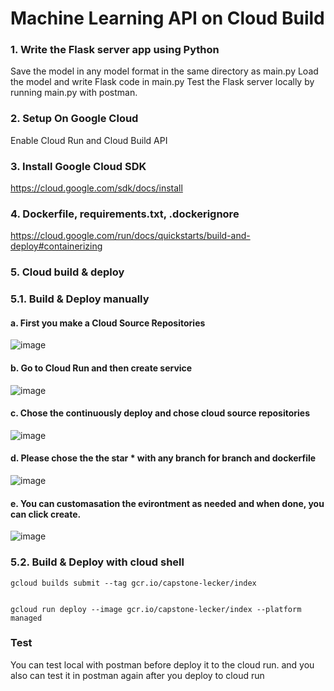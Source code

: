 # Machine Learning API on Cloud Build

### 1. Write the Flask server app using Python
Save the model in any model format in the same directory as main.py
Load the model and write Flask code in main.py
Test the Flask server locally by running main.py with postman.
### 2. Setup On Google Cloud
Enable Cloud Run and Cloud Build API
### 3. Install Google Cloud SDK
https://cloud.google.com/sdk/docs/install
### 4. Dockerfile, requirements.txt, .dockerignore
https://cloud.google.com/run/docs/quickstarts/build-and-deploy#containerizing
### 5. Cloud build & deploy
### 5.1. Build & Deploy manually 
#### a. First you make a Cloud Source Repositories
![image](https://github.com/AliceMochi/leckerscaptone12/assets/118159857/42b22089-39fe-487f-8e72-e503b01df7f7)
#### b. Go to Cloud Run and then create service
![image](https://github.com/AliceMochi/leckerscaptone12/assets/118159857/fbfef0af-6584-4ae2-886e-bb5d5c85cfe0)
#### c. Chose the continuously deploy and chose cloud source repositories
![image](https://github.com/AliceMochi/leckerscaptone12/assets/118159857/d530fab4-b0d6-40fb-ba8c-ac7aa77d7538)
#### d. Please chose the the star * with any branch for branch and dockerfile
![image](https://github.com/AliceMochi/leckerscaptone12/assets/118159857/36892f01-34aa-4e17-98e9-db87e2053a0d)
#### e. You can customasation the evirontment as needed and when done, you can click create.
![image](https://github.com/AliceMochi/leckerscaptone12/assets/118159857/1fab3c6c-b18c-41ea-9488-65524cf1dde5)
### 5.2. Build & Deploy with cloud shell
```
gcloud builds submit --tag gcr.io/capstone-lecker/index
```
```

gcloud run deploy --image gcr.io/capstone-lecker/index --platform managed
```

### Test
You can test local with postman before deploy it to the cloud run. and you also can test it in postman again after you deploy to cloud run
